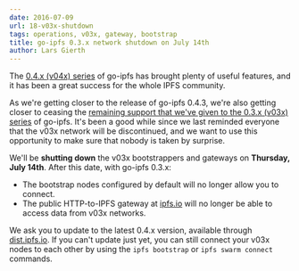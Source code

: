 ```yaml
---
date: 2016-07-09
url: 18-v03x-shutdown
tags: operations, v03x, gateway, bootstrap
title: go-ipfs 0.3.x network shutdown on July 14th
author: Lars Gierth
---
```


The [0.4.x (v04x) series][v04x] of go-ipfs has brought plenty of useful features, and it has been a great success for the whole IPFS community.

As we're getting closer to the release of go-ipfs 0.4.3, we're also getting closer to ceasing the [remaining support that we've given to the 0.3.x (v03x) series][migration] of go-ipfs. It's been a good while since we last reminded everyone that the v03x network will be discontinued, and we want to use this opportunity to make sure that nobody is taken by surprise.

We'll be **shutting down** the v03x bootstrappers and gateways on **Thursday, July 14th**. After this date, with go-ipfs 0.3.x:

- The bootstrap nodes configured by default will no longer allow you to connect.
- The public HTTP-to-IPFS gateway at [ipfs.io][gw] will no longer be able to access data from v03x networks.

We ask you to update to the latest 0.4.x version, available through [dist.ipfs.io][dist]. If you can't update just yet, you can still connect your v03x nodes to each other by using the `ipfs bootstrap` or `ipfs swarm connect` commands.

[migration]: https://ipfs.io/blog/9-v04x-migration/
[v04x]: https://ipfs.io/blog/14-ipfs-0-4-0-released/
[dist]: https://dist.ipfs.io
[gw]: https://ipfs.io
